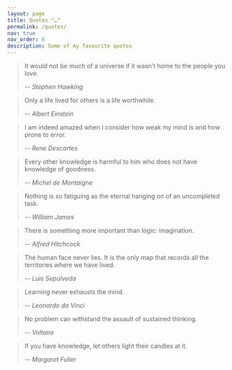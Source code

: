 ```yaml
---
layout: page
title: Quotes ❝…❞
permalink: /quotes/
nav: true
nav_order: 6
description: Some of my favourite quotes
---
```


> It would not be much of a universe if it wasn’t home to the people you love.
>
> -- _Stephen Hawking_

> Only a life lived for others is a life worthwhile.
>
> -- _Albert Einstein_

> I am indeed amazed when I consider how weak my mind is and how prone to error.
>
> -- _Rene Descartes_

> Every other knowledge is harmful to him who does not have knowledge of goodness.
>
> -- _Michel de Montaigne_

> Nothing is so fatiguing as the eternal hanging on of an uncompleted task.
>
> -- _William James_

> There is something more important than logic: imagination.
>
> -- _Alfred Hitchcock_

> The human face never lies. It is the only map that records all the territories where we have lived.
>
> -- _Luis Sepúlveda_

> Learning never exhausts the mind.
>
> -- _Leonardo da Vinci_

> No problem can withstand the assault of sustained thinking.
>
> -- _Voltaire_

> If you have knowledge, let others light their candles at it.
>
> -- _Margaret Fuller_
